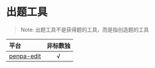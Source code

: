 # 出题工具

> Note: 出题工具不是获得题的工具，而是指创造题的工具

| 平台           | 非标数独 |
|:-------------|:----:|
| [penpa-edit] |  √   |

[penpa-edit]: https://github.com/zhugelianglongming/penpa-edit
